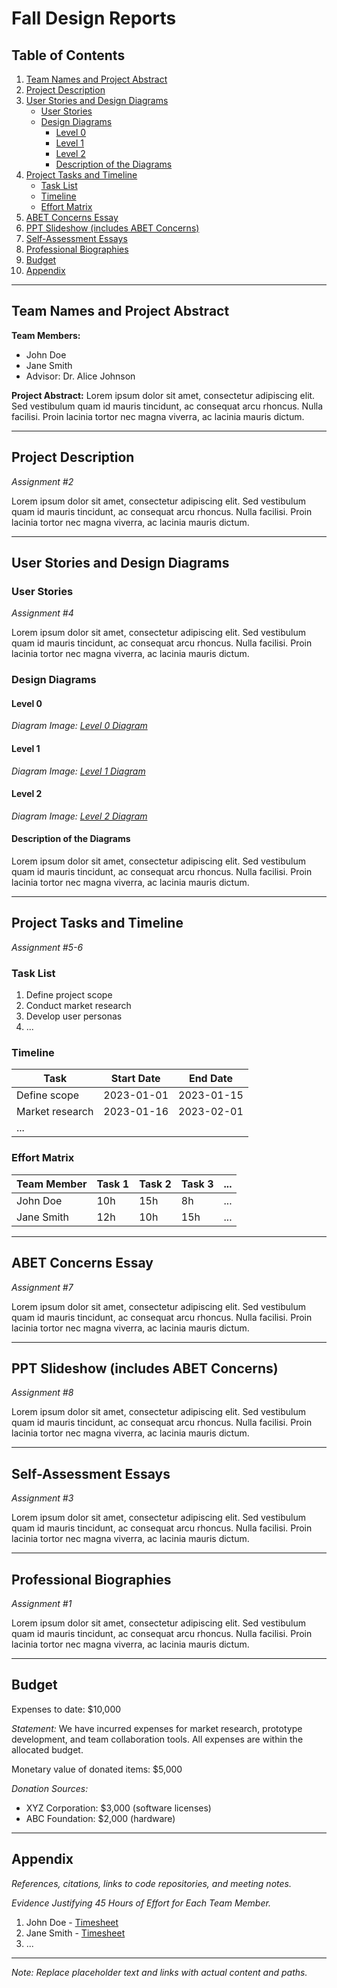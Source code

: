 # Fall Design Reports

## Table of Contents

1. [Team Names and Project Abstract](#team-names-and-project-abstract)
2. [Project Description](#project-description)
3. [User Stories and Design Diagrams](#user-stories-and-design-diagrams)
    - [User Stories](#user-stories)
    - [Design Diagrams](#design-diagrams)
      - [Level 0](#level-0)
      - [Level 1](#level-1)
      - [Level 2](#level-2)
      - [Description of the Diagrams](#description-of-the-diagrams)
4. [Project Tasks and Timeline](#project-tasks-and-timeline)
    - [Task List](#task-list)
    - [Timeline](#timeline)
    - [Effort Matrix](#effort-matrix)
5. [ABET Concerns Essay](#abet-concerns-essay)
6. [PPT Slideshow (includes ABET Concerns)](#ppt-slideshow-includes-abet-concerns)
7. [Self-Assessment Essays](#self-assessment-essays)
8. [Professional Biographies](#professional-biographies)
9. [Budget](#budget)
10. [Appendix](#appendix)

---

## Team Names and Project Abstract

**Team Members:**
- John Doe
- Jane Smith
- Advisor: Dr. Alice Johnson

**Project Abstract:**
Lorem ipsum dolor sit amet, consectetur adipiscing elit. Sed vestibulum quam id mauris tincidunt, ac consequat arcu rhoncus. Nulla facilisi. Proin lacinia tortor nec magna viverra, ac lacinia mauris dictum.

---

## Project Description

*Assignment #2*

Lorem ipsum dolor sit amet, consectetur adipiscing elit. Sed vestibulum quam id mauris tincidunt, ac consequat arcu rhoncus. Nulla facilisi. Proin lacinia tortor nec magna viverra, ac lacinia mauris dictum.

---

## User Stories and Design Diagrams

### User Stories

*Assignment #4*

Lorem ipsum dolor sit amet, consectetur adipiscing elit. Sed vestibulum quam id mauris tincidunt, ac consequat arcu rhoncus. Nulla facilisi. Proin lacinia tortor nec magna viverra, ac lacinia mauris dictum.

### Design Diagrams

#### Level 0

*Diagram Image: [Level 0 Diagram](/diagrams/level0.png)*

#### Level 1

*Diagram Image: [Level 1 Diagram](/diagrams/level1.png)*

#### Level 2

*Diagram Image: [Level 2 Diagram](/diagrams/level2.png)*

#### Description of the Diagrams

Lorem ipsum dolor sit amet, consectetur adipiscing elit. Sed vestibulum quam id mauris tincidunt, ac consequat arcu rhoncus. Nulla facilisi. Proin lacinia tortor nec magna viverra, ac lacinia mauris dictum.

---

## Project Tasks and Timeline

*Assignment #5-6*

### Task List

1. Define project scope
2. Conduct market research
3. Develop user personas
4. ...

### Timeline

| Task            | Start Date | End Date   |
| --------------- | ---------- | ---------- |
| Define scope    | 2023-01-01 | 2023-01-15 |
| Market research | 2023-01-16 | 2023-02-01 |
| ...

### Effort Matrix

| Team Member | Task 1 | Task 2 | Task 3 | ... |
| ----------- | ------ | ------ | ------ | --- |
| John Doe     | 10h    | 15h    | 8h     | ... |
| Jane Smith   | 12h    | 10h    | 15h    | ... |

---

## ABET Concerns Essay

*Assignment #7*

Lorem ipsum dolor sit amet, consectetur adipiscing elit. Sed vestibulum quam id mauris tincidunt, ac consequat arcu rhoncus. Nulla facilisi. Proin lacinia tortor nec magna viverra, ac lacinia mauris dictum.

---

## PPT Slideshow (includes ABET Concerns)

*Assignment #8*

Lorem ipsum dolor sit amet, consectetur adipiscing elit. Sed vestibulum quam id mauris tincidunt, ac consequat arcu rhoncus. Nulla facilisi. Proin lacinia tortor nec magna viverra, ac lacinia mauris dictum.

---

## Self-Assessment Essays

*Assignment #3*

Lorem ipsum dolor sit amet, consectetur adipiscing elit. Sed vestibulum quam id mauris tincidunt, ac consequat arcu rhoncus. Nulla facilisi. Proin lacinia tortor nec magna viverra, ac lacinia mauris dictum.

---

## Professional Biographies

*Assignment #1*

Lorem ipsum dolor sit amet, consectetur adipiscing elit. Sed vestibulum quam id mauris tincidunt, ac consequat arcu rhoncus. Nulla facilisi. Proin lacinia tortor nec magna viverra, ac lacinia mauris dictum.

---

## Budget

Expenses to date: $10,000

*Statement:*
We have incurred expenses for market research, prototype development, and team collaboration tools. All expenses are within the allocated budget.

Monetary value of donated items: $5,000

*Donation Sources:*
- XYZ Corporation: $3,000 (software licenses)
- ABC Foundation: $2,000 (hardware)

---

## Appendix

*References, citations, links to code repositories, and meeting notes.*

*Evidence Justifying 45 Hours of Effort for Each Team Member.*

1. John Doe - [Timesheet](/timesheets/john-doe.pdf)
2. Jane Smith - [Timesheet](/timesheets/jane-smith.pdf)
3. ...

---

*Note: Replace placeholder text and links with actual content and paths.*
